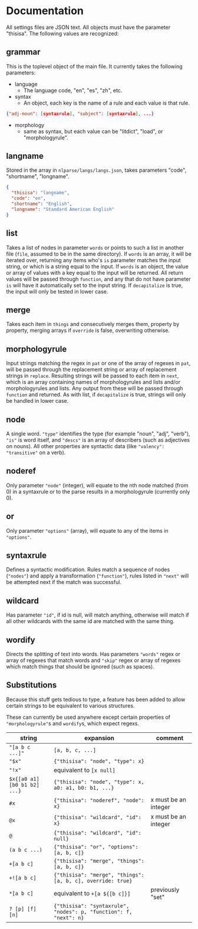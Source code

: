 # Documentation
All settings files are JSON text. All objects must have the parameter "thisisa". The following values are recognized:

## grammar
This is the toplevel object of the main file. It currently takes the following parameters:
- language
  - The language code, "en", "es", "zh", etc.
- syntax
  - An object, each key is the name of a rule and each value is that rule.
```JSON
{"adj-noun": [syntaxrule], "subject": [syntaxrule], ...}
```
- morphology
  - same as syntax, but each value can be "litdict", "load", or "morphologyrule".

## langname
Stored in the array in ```nlparse/langs/langs.json```, takes parameters "code", "shortname", "longname".
```JSON
{
  "thisisa": "langname",
  "code": "en",
  "shortname": "English",
  "longname": "Standard American English"
}
```

## list
Takes a list of nodes in parameter ```words``` or points to such a list in another file (```file```, assumed to be in the same directory).
If ```words``` is an array, it will be iterated over, returning any items who's ```is``` parameter matches the input string, or which is a string equal to the input.
If ```words``` is an object, the value or array of values with a key equal to the input will be returned.
All return values will be passed through ```function```, and any that do not have parameter ```is``` will have it automatically set to the input string.
If ```decapitalize``` is true, the input will only be tested in lower case.

## merge
Takes each item in ```things``` and consecutively merges them, property by property, merging arrays if ```override``` is false, overwriting otherwise.

## morphologyrule
Input strings matching the regex in ```pat``` or one of the array of regexes in ```pat```, will be passed through the replacement string or array of replacement strings in ```replace```. Resulting strings will be passed to each item in ```next```, which is an array containing names of morphologyrules and lists and/or morphologyrules and lists. Any output from these will be passed through ```function``` and returned.
As with list, if ```decapitalize``` is true, strings will only be handled in lower case.

## node
A single word. ```"type"``` identifies the type (for example "noun", "adj", "verb"), ```"is"``` is word itself, and ```"descs"``` is an array of describers (such as adjectives on nouns). All other properties are syntactic data (like ```"valency": "transitive"``` on a verb).

## noderef
Only parameter ```"node"``` (integer), will equate to the nth node matched (from 0) in a syntaxrule or to the parse results in a morphologyrule (currently only 0).

## or
Only parameter ```"options"``` (array), will equate to any of the items in ```"options"```.

## syntaxrule
Defines a syntactic modification. Rules match a sequence of nodes (```"nodes"```) and apply a transformation (```"function"```), rules listed in ```"next"``` will be attempted next if the match was successful.

## wildcard
Has parameter ```"id"```, if id is null, will match anything, otherwise will match if all other wildcards with the same id are matched with the same thing.

## wordify
Directs the splitting of text into words. Has parameters ```"words"``` regex or array of regexes that match words and ```"skip"``` regex or array of regexes which match things that should be ignored (such as spaces).

## Substitutions
Because this stuff gets tedious to type, a feature has been added to allow certain strings to be equivalent to various structures.

These can currently be used anywhere except certain properties of ```"morphologyrule"```s and ```wordify```s, which expect regexs.

|       string                             |            expansion                                         |        comment       |
|------------------------------------------|--------------------------------------------------------------|----------------------|
| ```"[a b c ...]"```                      |       ```[a, b, c, ...]```                                   |                      |
|      ```"$x"```                          | ```{"thisisa": "node", "type": x}```                         |                      |
|      ```"!x"```                          |  equivalent to ```[x null]```                                |                      |
| ```$x{[a0 a1] [b0 b1 b2] ...}```         | ```{"thisisa": "node", "type": x, a0: a1, b0: b1, ...}```    |                      |
|             ```#x```                     | ```{"thisisa": "noderef", "node": x}```                      | x must be an integer |
|             ```@x```                     | ```{"thisisa": "wildcard", "id": x}```                       | x must be an integer |
|            ```@```                       | ```{"thisisa": "wildcard", "id": null}```                    |                      |
|           ```(a b c ...)```              | ```{"thisisa": "or", "options": [a, b, c]}```                |                      |
|         ```+[a b c]```                   | ```{"thisisa": "merge", "things": [a, b, c]}```              |                      |
|         ```+![a b c]```                  |```{"thisisa": "merge", "things": [a, b, c], override: true}```|                     |
|           ```*[a b c]```                 | equivalent to ```+[a ${[b c]}]```                            | previously "set"     |
|   ```? [p] [f] [n]```                    | ```{"thisisa": "syntaxrule", "nodes": p, "function": f, "next": n}``` |             |
